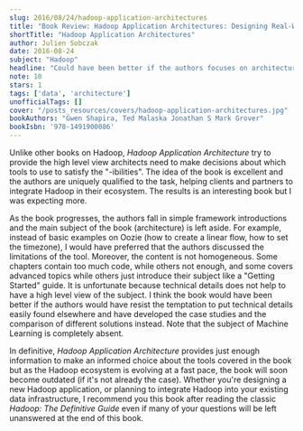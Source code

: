 ```yaml
---
slug: 2016/08/24/hadoop-application-architectures
title: "Book Review: Hadoop Application Architectures: Designing Real-World Big Data Applications"
shortTitle: "Hadoop Application Architectures"
author: Julien Sobczak
date: 2016-08-24
subject: "Hadoop"
headline: "Could have been better if the authors focuses on architectural concerns only"
note: 10
stars: 1
tags: ['data', 'architecture']
unofficialTags: []
cover: "/posts_resources/covers/hadoop-application-architectures.jpg"
bookAuthors: "Gwen Shapira, Ted Malaska Jonathan S Mark Grover"
bookIsbn: '978-1491900086'
---
```



Unlike other books on Hadoop, *Hadoop Application Architecture* try to provide the high level view architects need to make decisions about which tools to use to satisfy the "-ibilities". The idea of the book is excellent and the authors are uniquely qualified to the task, helping clients and partners to integrate Hadoop in their ecosystem. The results is an interesting book but I was expecting more.

As the book progresses, the authors fall in simple framework introductions and the main subject of the book (architecture) is left aside. For example, instead of basic examples on Oozie (how to create a linear flow, how to set the timezone), I would have preferred that the authors discussed the limitations of the tool. Moreover, the content is not homogeneous. Some chapters contain too much code, while others not enough, and some covers advanced topics while others just introduce their subject like a "Getting Started" guide. It is unfortunate because technical details does not help to have a high level view of the subject. I think the book would have been better if the authors would have resist the temptation to put technical details easily found elsewhere and have developed the case studies and the comparison of different solutions instead. Note that the subject of Machine Learning is completely absent.

In definitive, *Hadoop Application Architecture* provides just enough information to make an informed choice about the tools covered in the book but as the Hadoop ecosystem is evolving at a fast pace, the book will soon become outdated (if it's not already the case). Whether you're designing a new Hadoop application, or planning to integrate Hadoop into your existing data infrastructure, I recommend you this book after reading the classic *Hadoop: The Definitive Guide* even if many of your questions will be left unanswered at the end of this book.

